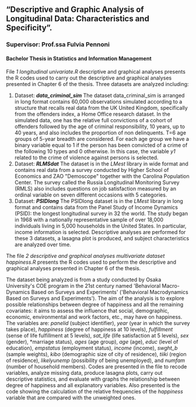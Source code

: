 ## “Descriptive and Graphic Analysis of Longitudinal Data: Characteristics and Specificity”.
### Supervisor: Prof.ssa Fulvia Pennoni
#### Bachelor Thesis in Statistics and Information Management

File *1 longitudinal univariate.R* descriptive and graphical analyses presents the R codes used to carry out the descriptive and graphical analyses presented in Chapter 6 of the thesis. Three datasets are analyzed including:
1. Dataset: ***data_criminal_sim***
The dataset data_criminal_sim is arranged in long format contains 60,000 observations simulated according to a structure that recalls real data from the UK 
United Kingdom, specifically from the offenders index, a Home Office research dataset. In the simulated data, one has the relative full convictions of a cohort of offenders followed by the age of criminal responsibility, 10 years, up to 40 years, and also includes the proportion of non 
delinquents. T=6 age groups of 5-year breadth are considered. For each age group we have a binary variable equal to 1 if the person has been convicted of a crime of the following 10 types and 0 otherwise. In this case, the variable *y1* related to the crime of violence against persons is selected.
2. Dataset: ***RLMSdat***
The dataset is in the *LMest* library in wide format and contains real data from a survey conducted by Higher School of Economics and ZAO "Demoscope" together with the Carolina Population Center. The survey called the Russia Longitudinal Monitoring Survey (RMLS) also includes questions on job satisfaction 
measured by an ordinal variable on seven different occasions with 5 categories.
3. Dataset: ***PSIDlong***
The PSIDlong dataset is in the *LMest* library in long format and contains data from the Panel Study of Income Dynamics (PSID): the longest longitudinal survey in 32 the world.  The study began in 1968 with a nationally representative sample of over 18,000 individuals living in 5,000 households in the United States. In particular, income information is selected. 
Descriptive analyses are performed for these 3 datasets, a lasagna plot is produced, and subject characteristics are analyzed over time.

The file *2 descriptive and graphical analyses multivariate dataset happiness.R* presents the R codes used to perform the descriptive and graphical analyses presented in Chapter 6 of the thesis.  

The dataset being analyzed is from a study conducted by Osaka University's COE program in the 21st century named 'Behavioral Macro-Dynamics Based 
on Surveys and Experiments' ('Behavioral Macrodynamics Based on Surveys and Experiments').
The aim of the analysis is to explore possible relationships between degree of happiness and all the remaining covariates: it aims to assess the influence that social, demographic, economic, environmental and work factors, etc., may have on happiness. 
The variables are: 
*panelid* (subject identifier), *year* (year in which the survey takes place), *happiness* (degree of happiness at 10 levels), *fulfillment* (sense of life fulfillment at 5 levels), *sat_life* (life satisfaction at 5 levels), *sex* (gender), *marriage status), *ages* (age group), *age* (age), *educ* (level of education), *empstatus* (employment status), *income* (income), *swght_b* (sample weights), *kibo* (demographic size of city of residence), *tiiki* (region of residence), *likelyunemp* (possibility of being unemployed), and *numfam* (number of household members).
Codes are presented in the file to recode variables, analyze missing data, produce lasagna plots, carry out descriptive statistics, and evaluate with graphs the relationship between degree of happiness and all explanatory variables. Also presented is the code showing the calculation of the relative frequencies of the *happiness* variable that are compared with the unweighted ones. 
